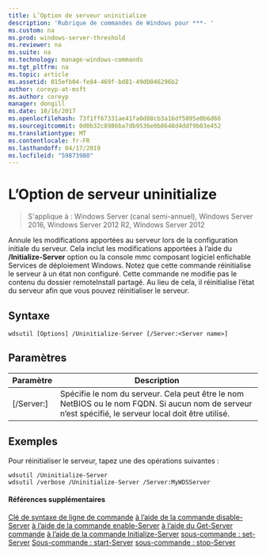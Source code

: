 ```yaml
---
title: L’Option de serveur uninitialize
description: 'Rubrique de commandes de Windows pour ***- '
ms.custom: na
ms.prod: windows-server-threshold
ms.reviewer: na
ms.suite: na
ms.technology: manage-windows-commands
ms.tgt_pltfrm: na
ms.topic: article
ms.assetid: 015efb04-fe84-469f-bd81-49d0046296b2
author: coreyp-at-msft
ms.author: coreyp
manager: dongill
ms.date: 10/16/2017
ms.openlocfilehash: 73f1ff67331ae41fa0d88cb3a16df5095e0b6d66
ms.sourcegitcommit: 0d0b32c8986ba7db9536e0b8648d4ddf9b03e452
ms.translationtype: MT
ms.contentlocale: fr-FR
ms.lasthandoff: 04/17/2019
ms.locfileid: "59873980"
---
```

# <a name="the-uninitialize-server-option"></a>L’Option de serveur uninitialize

>S'applique à : Windows Server (canal semi-annuel), Windows Server 2016, Windows Server 2012 R2, Windows Server 2012

Annule les modifications apportées au serveur lors de la configuration initiale du serveur. Cela inclut les modifications apportées à l’aide du **/Initialize-Server** option ou la console mmc composant logiciel enfichable Services de déploiement Windows. Notez que cette commande réinitialise le serveur à un état non configuré. Cette commande ne modifie pas le contenu du dossier remoteInstall partagé. Au lieu de cela, il réinitialise l’état du serveur afin que vous pouvez réinitialiser le serveur.
## <a name="syntax"></a>Syntaxe
```
wdsutil [Options] /Uninitialize-Server [/Server:<Server name>]
```
## <a name="parameters"></a>Paramètres
|Paramètre|Description|
|-------|--------|
|[/Server:<Server name>]|Spécifie le nom du serveur. Cela peut être le nom NetBIOS ou le nom FQDN. Si aucun nom de serveur n’est spécifié, le serveur local doit être utilisé.|
## <a name="BKMK_examples"></a>Exemples
Pour réinitialiser le serveur, tapez une des opérations suivantes :
```
wdsutil /Uninitialize-Server
wdsutil /verbose /Uninitialize-Server /Server:MyWDSServer
```
#### <a name="additional-references"></a>Références supplémentaires
[Clé de syntaxe de ligne de commande](command-line-syntax-key.md)
[à l’aide de la commande disable-Server](using-the-disable-server-command.md)
[à l’aide de la commande enable-Server](using-the-enable-server-command.md)
[à l’aide du Get-Server commande](using-the-get-server-command.md)
[à l’aide de la commande Initialize-Server](using-the-initialize-server-command.md)
[sous-commande : set-Server](subcommand-set-server.md) 
 [ Sous-commande : start-Server](subcommand-start-server.md)
[sous-commande : stop-Server](subcommand-stop-server.md)
